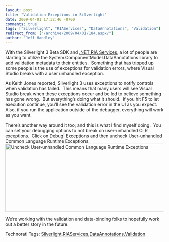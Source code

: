 ```yaml
---
layout: post
title: "Validation Exceptions in Silverlight"
date: 2009-04-01 17:32:46 -0700
comments: true
tags: ["Silverlight", "RIAServices", "DataAnnotations", "Validation"]
redirect_from: ["/archive/2009/04/01/184.aspx/"]
author: "Jeff Handley"
---
```

<!-- more -->
<p>With the Silverlight 3 Beta SDK and <a href="http://www.microsoft.com/downloads/details.aspx?FamilyID=76bb3a07-3846-4564-b0c3-27972bcaabce&amp;displaylang=en" target="_blank">.NET RIA Services</a>, a lot of people are starting to utilize the System.ComponentModel.DataAnnotations library to add validation metadata to their entities.  Something that <a href="http://silverlight.net/forums/p/81443/191058.aspx#191058" target="_blank">has</a> <a href="http://silverlight.net/forums/p/85926/199477.aspx#199477" target="_blank">tripped up</a> some people is the use of exceptions for validation errors, where Visual Studio breaks with a user unhandled exception.</p>  <p>As Keith Jones reported, Silverlight 3 uses exceptions to notify controls when validation has failed.  This means that many users will see Visual Studio break when these exceptions occur and be led to believe something has gone wrong.  But everything’s doing what it should.  If you hit F5 to let execution continue, you’ll see the validation error in the UI as you expect.  Also, if you run the application outside of the debugger, everything will work as you want.</p>  <p>There’s another way around it too; and this is what I find myself doing.  You can set your debugging options to not break on user-unhandled CLR exceptions.  Click on Debug| Exceptions and then uncheck User-unhandled Common Language Runtime Exceptions.<img style="border-bottom: 0px; border-left: 0px; display: inline; border-top: 0px; border-right: 0px" title="Uncheck User-unhandled Common Language Runtime Exceptions" border="0" alt="Uncheck User-unhandled Common Language Runtime Exceptions" src="http://blog.jeffhandley.com/images/blog_jeffhandley_com/WindowsLiveWriter/ValidationExceptionsinSilverlight_944D/UserUnhandled_3.jpg" width="614" height="218" /></p>  <p>We’re working with the validation and data-binding folks to hopefully work out a better story in the future.</p>  <div style="padding-bottom: 0px; margin: 0px; padding-left: 0px; padding-right: 0px; display: inline; float: none; padding-top: 0px" id="scid:0767317B-992E-4b12-91E0-4F059A8CECA8:2aa786a1-867e-4d06-8ede-47eb9842171a" class="wlWriterEditableSmartContent">Technorati Tags: <a href="http://technorati.com/tags/Silverlight" rel="tag">Silverlight</a>,<a href="http://technorati.com/tags/RIAServices" rel="tag">RIAServices</a>,<a href="http://technorati.com/tags/DataAnnotations" rel="tag">DataAnnotations</a>,<a href="http://technorati.com/tags/Validation" rel="tag">Validation</a></div>

